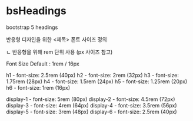 # bsHeadings
bootstrap 5 headings

반응형 디자인을 위한 <제목> 폰트 사이즈 정의

ㄴ 반응형을 위해 rem 단위 사용 (px 사이즈 참고)


Font Size Default : 1rem / 16px


h1 - font-size: 2.5rem (40px)
h2 - font-size: 2rem (32px)
h3 - font-size: 1.75rem (28px)
h4 - font-size: 1.5rem (24px)
h5 - font-size: 1.25rem (20px)
h6 - font-size: 1rem (16px)

display-1 - font-size: 5rem (80px)
display-2 - font-size: 4.5rem (72px)
display-3 - font-size: 4rem (64px)
display-4 - font-size: 3.5rem (56px)
display-5 - font-size: 3rem (48px)
display-6 - font-size: 2.5rem (40px)
